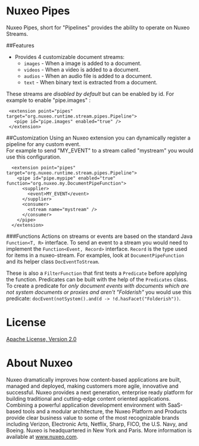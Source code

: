 # Nuxeo Pipes
Nuxeo Pipes, short for "Pipelines" provides the ability to operate on Nuxeo Streams.

##Features
* Provides 4 customizable document streams:
    * `images` - When a image is added to a document.
    * `videos` - When a video is added to a document.
    * `audios` - When an audio file is added to a document.
    * `text` - When binary text is extracted from a document.

These streams are *disabled by default* but can be enabled by id. For example
 to enable "pipe.images"
:
 ```
  <extension point="pipes" target="org.nuxeo.runtime.stream.pipes.Pipeline">
    <pipe id="pipe.images" enabled="true" />
  </extension>
  ```
    
##Customization
Using an Nuxeo extension you can dynamically register a pipeline for any custom event.  
For example to send "MY_EVENT" to a stream called "mystream" you would use this configuration.
```
  <extension point="pipes" target="org.nuxeo.runtime.stream.pipes.Pipeline">
    <pipe id="pipe.mypipe" enabled="true" function="org.nuxeo.my.DocumentPipeFunction">
      <supplier>
        <event>MY_EVENT</event>
      </supplier>
      <consumer>
        <stream name="mystream" />
      </consumer>
    </pipe>
  </extension>
``` 
###Functions
Actions on streams or events are based on the standard Java `Function<T, R>` interface.  To send an event to a stream you would need to implement the `Function<Event, Record>` interface. `Record` is the type used for items in a nuxeo-stream. 
For examples, look at `DocumentPipeFunction` and its helper class `DocEventToStream`.

These is also a `FilterFunction` that first tests a `Predicate` before applying the function.  Predicates can be built with the help of the `Predicates` class.
 To create a predicate for _only document events with documents which are not system documents or proxies and aren't "Folderish"_ you would use this predicate: `docEvent(notSystem().and(d -> !d.hasFacet("Folderish"))`.
# License
[Apache License, Version 2.0](http://www.apache.org/licenses/LICENSE-2.0.html)

# About Nuxeo

Nuxeo dramatically improves how content-based applications are built, managed and deployed, making customers more agile, innovative and successful. Nuxeo provides a next generation, enterprise ready platform for building traditional and cutting-edge content oriented applications. Combining a powerful application development environment with SaaS-based tools and a modular architecture, the Nuxeo Platform and Products provide clear business value to some of the most recognizable brands including Verizon, Electronic Arts, Netflix, Sharp, FICO, the U.S. Navy, and Boeing. Nuxeo is headquartered in New York and Paris. More information is available at www.nuxeo.com.
